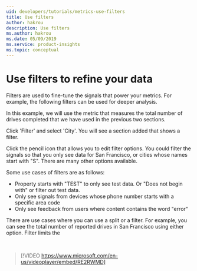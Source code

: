 ```yaml
---
uid: developers/tutorials/metrics-use-filters
title: Use filters
author: hakrou
description: Use filters
ms.author: hakrou
ms.date: 05/09/2019
ms.service: product-insights
ms.topic: conceptual
---
```

# Use filters to refine your data 

Filters are used to fine-tune the signals that power your metrics. For example, the following filters can be used for deeper analysis. 

In this example, we will use the metric that measures the total number of drives completed that we have used in the previous two sections.  

Click 'Filter' and select 'City'. You will see a section added that shows a filter. 

Click the pencil icon that allows you to edit filter options. You could filter the signals so that you only see data for San Francisco, or cities whose names start with "S". There are many other options available. 

Some use cases of filters are as follows: 
- Property starts with "TEST" to only see test data. Or "Does not begin with" or filter out test data. 
- Only see signals from devices whose phone number starts with a specific area code
- Only see feedback from users where content contains the word "error" 

There are use cases where you can use a split or a filter. For example, you can see the total number of reported drives in San Francisco using either option. Filter limits the 


<br/>

> [!VIDEO https://www.microsoft.com/en-us/videoplayer/embed/RE2RWMD]

